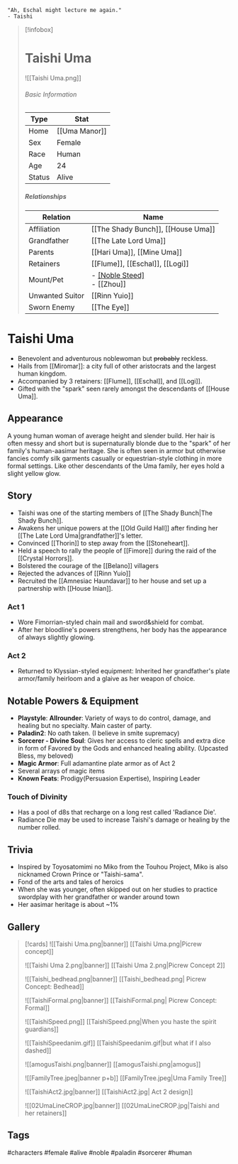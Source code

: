 	"Ah, Eschal might lecture me again."
	- Taishi
> [!infobox]
> # Taishi Uma
> ![[Taishi Uma.png]]
> ###### Basic Information
> | Type | Stat |
> | ---- | ---- |
> | Home | [[Uma Manor]] |
> | Sex | Female |
> | Race | Human |
> | Age | 24 |
> | Status | Alive |
> ##### Relationships
> | Relation|Name | 
> | ---- | ---- |
> | Affiliation |[[The Shady Bunch]], [[House Uma]]|
> |Grandfather | [[The Late Lord Uma]] | 
> | Parents|[[Hari Uma]], [[Mine Uma]]|
> |Retainers|[[Flume]], [[Eschal]], [[Logi]] | 
> |Mount/Pet| - [[Noble Steed]](former) <br>- [[Zhou]] |
> | Unwanted Suitor |[[Rinn Yuio]]|
> |Sworn Enemy|[[The Eye]]|

# Taishi Uma
- Benevolent and adventurous noblewoman but ~~probably~~ reckless.
- Hails from [[Miromar]]: a city full of other aristocrats and the largest human kingdom.
- Accompanied by 3 retainers: [[Flume]], [[Eschal]], and [[Logi]].
- Gifted with the "spark" seen rarely amongst the descendants of [[House Uma]].

## Appearance
A young human woman of average height and slender build. Her hair is often messy and short but is supernaturally blonde due to the "spark" of her family's human-aasimar heritage. She is often seen in armor but otherwise fancies comfy silk garments casually or equestrian-style clothing in more formal settings. Like other descendants of the Uma family, her eyes hold a slight yellow glow.

## Story
- Taishi was one of the starting members of [[The Shady Bunch|The Shady Bunch]].
- Awakens her unique powers at the [[Old Guild Hall]] after finding her [[The Late Lord Uma|grandfather]]'s letter.
- Convinced [[Thorin]] to step away from the [[Stoneheart]].
- Held a speech to rally the people of [[Fimore]] during the raid of the [[Crystal Horrors]].
- Bolstered the courage of the [[Belano]] villagers
- Rejected the advances of [[Rinn Yuio]]
- Recruited the [[Amnesiac Haundavar]] to her house and set up a partnership with [[House Inian]].

### Act 1
- Wore Fimorrian-styled chain mail and sword&shield for combat.
- After her bloodline's powers strengthens, her body has the appearance of always slightly glowing.
### Act 2
- Returned to Klyssian-styled equipment: Inherited her grandfather's plate armor/family heirloom and a glaive as her weapon of choice.

## Notable Powers & Equipment
- **Playstyle**: **Allrounder**: Variety of ways to do control, damage, and healing but no specialty. Main caster of party.
- **Paladin2**: No oath taken. (I believe in smite supremacy)
- **Sorcerer - Divine Soul**: Gives her access to cleric spells and extra dice in form of Favored by the Gods and enhanced healing ability. (Upcasted Bless, my beloved)
- **Magic Armor**: Full adamantine plate armor as of Act 2
- Several arrays of magic items
- **Known Feats**: Prodigy(Persuasion Expertise), Inspiring Leader

### Touch of Divinity
- Has a pool of d8s that recharge on a long rest called 'Radiance Die'.
- Radiance Die may be used to increase Taishi's damage or healing by the number rolled.

## Trivia
- Inspired by Toyosatomimi no Miko from the Touhou Project, Miko is also nicknamed Crown Prince or  "Taishi-sama".
- Fond of the arts and tales of heroics
- When she was younger, often skipped out on her studies to practice swordplay with her grandfather or wander around town
- Her aasimar heritage is about ~1%

## Gallery
>[!cards]
>![[Taishi Uma.png|banner]]
>[[Taishi Uma.png|Picrew concept]]
>
>![[Taishi Uma 2.png|banner]]
>[[Taishi Uma 2.png|Picrew Concept 2]]
>
>![[Taishi_bedhead.png|banner]]
>[[Taishi_bedhead.png| Picrew Concept: Bedhead]]
>
>![[TaishiFormal.png|banner]]
>[[TaishiFormal.png| Picrew Concept: Formal]]
>
>![[TaishiSpeed.png]]
>[[TaishiSpeed.png|When you haste the spirit guardians]]
>
>![[TaishiSpeedanim.gif]]
>[[TaishiSpeedanim.gif|but what if I also dashed]]
>
>![[amogusTaishi.png|banner]]
>[[amogusTaishi.png|amogus]]
>
>![[FamilyTree.jpeg|banner p+b]]
>[[FamilyTree.jpeg|Uma Family Tree]]
>
>![[TaishiAct2.jpg|banner]]
>[[TaishiAct2.jpg| Act 2  design]]
>
> ![[02UmaLineCROP.jpg|banner]]
> [[02UmaLineCROP.jpg|Taishi and her retainers]]
>

## Tags
#characters #female #alive #noble #paladin #sorcerer #human